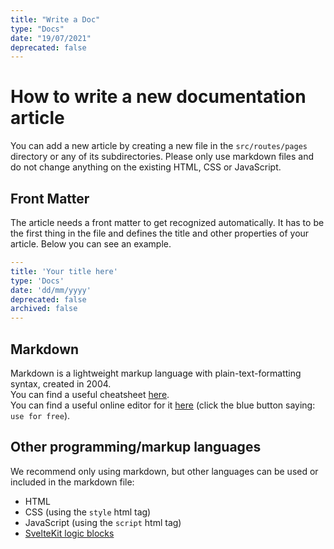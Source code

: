 ```yaml
---
title: "Write a Doc"
type: "Docs"
date: "19/07/2021"
deprecated: false
---
```

# How to write a new documentation article

You can add a new article by creating a new file in the `src/routes/pages` directory or any of its subdirectories.
Please only use markdown files and do not change anything on the existing HTML, CSS or JavaScript.

## Front Matter

The article needs a front matter to get recognized automatically.
It has to be the first thing in the file and defines the title and other properties of your article.
Below you can see an example.
```yml
---
title: 'Your title here'
type: 'Docs'
date: 'dd/mm/yyyy'
deprecated: false
archived: false
---
```

## Markdown

Markdown is a lightweight markup language with plain-text-formatting syntax, created in 2004.  
You can find a useful cheatsheet [here](https://github.com/adam-p/markdown-here/wiki/Markdown-Cheatsheet).  
You can find a useful online editor for it [here](https://hackmd.io/) (click the blue button saying: ``use for free``).  

## Other programming/markup languages

We recommend only using markdown, but other languages can be used or included in the markdown file:
- HTML
- CSS (using the `style` html tag)
- JavaScript (using the `script` html tag)
- [SvelteKit logic blocks](https://svelte.dev/docs#template-syntax-if)
